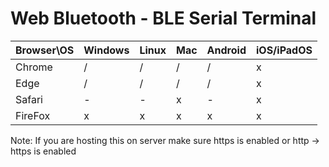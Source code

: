 # Web Bluetooth - BLE Serial Terminal

|Browser\OS|Windows|Linux|Mac|Android|iOS/iPadOS|
|----------|-------|-----|---|-------|----------|
|Chrome    |   /   |  /  | / |   /   |     x    |
|Edge      |   /   |  /  | / |   /   |     x    |
|Safari    |   -   |  -  | x |   -   |     x    |
|FireFox   |   x   |  x  | x |   x   |     x    |

Note: If you are hosting this on server make sure https is enabled or http -> https is enabled
